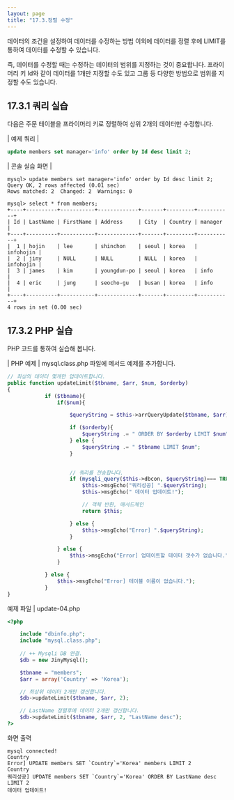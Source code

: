```yaml
---
layout: page
title: "17.3.정렬 수정"
--- 
```

데이터의 조건을 설정하여 데이터를 수정하는 방법 이외에 데이터를 정렬 후에 LIMIT를 통하여 데이터를 수정할 수 있습니다.  

즉, 데이터를 수정할 때는 수정하는 데이터의 범위를 지정하는 것이 중요합니다. 프라이머리 키 Id와 같이 데이터를 1개만 지정할 수도 있고 그룹 등 다양한 방법으로 범위를 지정할 수도 있습니다.  

## 17.3.1 쿼리 실습 
다음은 주문 테이블을 프라이머리 키로 정렬하여 상위 2개의 데이터만 수정합니다.  

| 예제 쿼리 | 
```sql
update members set manager='info' order by Id desc limit 2; 
```

| 콘솔 실습 화면 | 
```
mysql> update members set manager='info' order by Id desc limit 2;
Query OK, 2 rows affected (0.01 sec)
Rows matched: 2  Changed: 2  Warnings: 0

mysql> select * from members;
+----+----------+-----------+-------------+-------+---------+-----------+
| Id | LastName | FirstName | Address     | City  | Country | manager   |
+----+----------+-----------+-------------+-------+---------+-----------+
|  1 | hojin    | lee       | shinchon    | seoul | korea   | infohojin |
|  2 | jiny     | NULL      | NULL        | NULL  | korea   | infohojin |
|  3 | james    | kim       | youngdun-po | seoul | korea   | info      |
|  4 | eric     | jung      | seocho-gu   | busan | korea   | info      |
+----+----------+-----------+-------------+-------+---------+-----------+
4 rows in set (0.00 sec)

```

## 17.3.2 PHP 실습 
PHP 코드를 통하여 실습해 봅니다. 

| PHP 예제 | 
mysql.class.php 파일에 메서드 예제를 추가합니다. 
```php
// 최상의 데이터 몇개만 업데이트합니다.
public function updateLimit($tbname, $arr, $num, $orderby)
{
            if ($tbname){
                if($num){

                    $queryString = $this->arrQueryUpdate($tbname, $arr);

                    if ($orderby){
                        $queryString .= " ORDER BY $orderby LIMIT $num";
                    } else {
                        $queryString .= " $tbname LIMIT $num"; 
                    }
                    

                    // 쿼리를 전송합니다.
                    if (mysqli_query($this->dbcon, $queryString)=== TRUE){
                        $this->msgEcho("쿼리성공] ".$queryString);
                        $this->msgEcho(" 데이터 업데이트!");

                        // 객체 반환, 매서드체인
                        return $this; 

                    } else {
                        $this->msgEcho("Error] ".$queryString);
                    }

                } else {
                    $this->msgEcho("Error] 업데이트할 테이터 갯수가 없습니다."); 
                }

            } else {
                $this->msgEcho("Error] 테이블 이름이 없습니다."); 
            }
}

```

예제 파일 | update-04.php 
```php
<?php

	include "dbinfo.php";
	include "mysql.class.php";
 
	// ++ Mysqli DB 연결.
	$db = new JinyMysql();

	$tbname = "members";
	$arr = array('Country' => 'Korea');

	// 최상위 데이터 2개만 갱신합니다.
	$db->updateLimit($tbname, $arr, 2);

	// LastName 정렬후에 데이터 2개만 갱신합니다.
	$db->updateLimit($tbname, $arr, 2, "LastName desc");
?>

```

화면 출력 
```
mysql connected!
Country
Error] UPDATE members SET `Country`='Korea' members LIMIT 2
Country
쿼리성공] UPDATE members SET `Country`='Korea' ORDER BY LastName desc LIMIT 2
데이터 업데이트!

```